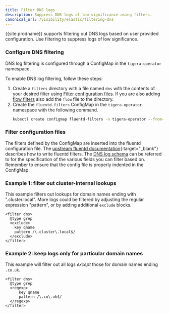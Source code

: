 ```yaml
---
title: Filter DNS logs
description: Suppress DNS logs of low significance using filters. 
canonical_url: /visibility/elastic/filtering-dns
---
```


{{site.prodname}} supports filtering out DNS logs based on user provided
configuration. Use filtering to suppress logs of low significance.

### Configure DNS filtering

DNS log filtering is configured through a ConfigMap in the `tigera-operator`
namespace.

To enable DNS log filtering, follow these steps:

1. Create a `filters` directory with a file named `dns` with the contents of
   your desired filter using [Filter configuration files](#filter-configuration-files).
   If you are also adding [flow filters]({{site.baseurl}}/visibility/elastic/flow/filtering) also add the `flow` file
   to the directory.
1. Create the `fluentd-filters` ConfigMap in the `tigera-operator` namespace
   with the following command.
   ```bash
   kubectl create configmap fluentd-filters -n tigera-operator --from-file=filters
   ```

### Filter configuration files

The filters defined by the ConfigMap are inserted into the fluentd configuration file.
The [upstream fluentd documentation](https://docs.fluentd.org/filter/grep){:target="_blank"}
describes how to write fluentd filters.  The [DNS log schema](dns) can be referred to
for the specification of the various fields you can filter based on.  Remember to ensure
that the config file is properly indented in the ConfigMap.

### Example 1: filter out cluster-internal lookups

This example filters out lookups for domain names ending with ".cluster.local".  More
logs could be filtered by adjusting the regular expression "pattern", or by adding
additional `exclude` blocks.

```
<filter dns>
  @type grep
  <exclude>
    key qname
    pattern /\.cluster\.local$/
  </exclude>
</filter>
```

### Example 2: keep logs only for particular domain names

This example will filter out all logs *except* those for domain names ending `.co.uk`.

```
<filter dns>
  @type grep
  <regexp>
      key qname
      pattern /\.co\.uk$/
  </regexp>
</filter>
```
